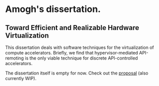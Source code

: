 # Amogh's dissertation.
## Toward Efficient and Realizable Hardware Virtualization

This dissertation deals with software techniques for the virtualization of compute accelerators.
Briefly, we find that hypervisor-mediated API-remoting is the only viable technique for discrete API-controlled accelerators.

The dissertation itself is empty for now.
Check out the [proposal](https://github.com/aakshintala/dissertation/blob/master/proposal/proposal.pdf) (also currently WIP).

